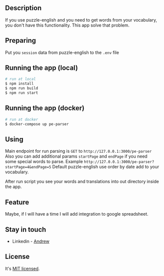 ## Description

If you use puzzle-english and you need to get words from your vocabulary, you don't have this functionality.
This app solve that problem.

## Preparing
Put you ```session``` data from puzzle-english to the ```.env``` file

## Running the app (local)

```bash
# run at local
$ npm install
$ npm run build
$ npm run start
```

## Running the app (docker)

```bash
# run at docker
$ docker-compose up pe-parser
```

## Using

Main endpoint for run parsing is `GET` to ```http://127.0.0.1:3000/pe-parser```
Also you can add additional params ```startPage``` and ```endPage``` if you need some special words to parse.
Example ```http://127.0.0.1:3000/pe-parser?startPage=4&endPage=5```
Default puzzle-english use order by date add to your vocabulary.

After run script you see your words and translations into out directory inside the app.

## Feature
Maybe, if I will have a time I will add integration to google spreadsheet.

## Stay in touch

- Linkedin - [Andrew](https://www.linkedin.com/in/andrey-lutogin-b03849182/)

## License

It's [MIT licensed](LICENSE).
